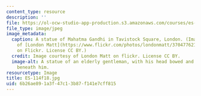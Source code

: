 ```yaml
---
content_type: resource
description: ''
file: https://ol-ocw-studio-app-production.s3.amazonaws.com/courses/es-114-non-violence-as-a-way-of-life-fall-2018/6b26ae891a3f47c13b87f141e7cff815_ES-114f18.jpg
file_type: image/jpeg
image_metadata:
  caption: A statue of Mahatma Gandhi in Tavistock Square, London. (Image courtesy
    of [London Matt](https://www.flickr.com/photos/londonmatt/37047762110/in/photolist-YrMsX9-CZDgB-pvuq8F-2X1pYR-4vK9ZQ-5ZKz9s-bfyhdH-5Dwzh6-7Dw2nY-9qycXp-7Djt6V-7DjwCX-7Dw2vN-dL3tj-hoWght-Swscfq-7DjtDD-2WewMR-7DjvbV-7Djtxr-9utokL-e8p82j-4H7ySG-iavYFn-7LdfZa-9azSdu-bbKzEv-G66fg-32pLVJ-c4auMm-7DjsqH-cctVCj-aDcVmC-9awHNk-7yEJdT-9awHZa-ebT7o5-afM8AC-4Y4pbe-9awJte-2bF2UJ1-9aWjWG-ebMsaD-ahZczt-kf468-ebT8oA-iWWst8-atT82-pGLxhR-gUFwB5)
    on Flickr. License CC BY.)
  credit: Image courtesy of London Matt on flickr. License CC BY.
  image-alt: A statue of an elderly gentleman, with his head bowed and his legs crossed
    beneath him.
resourcetype: Image
title: ES-114f18.jpg
uid: 6b26ae89-1a3f-47c1-3b87-f141e7cff815
---
```

